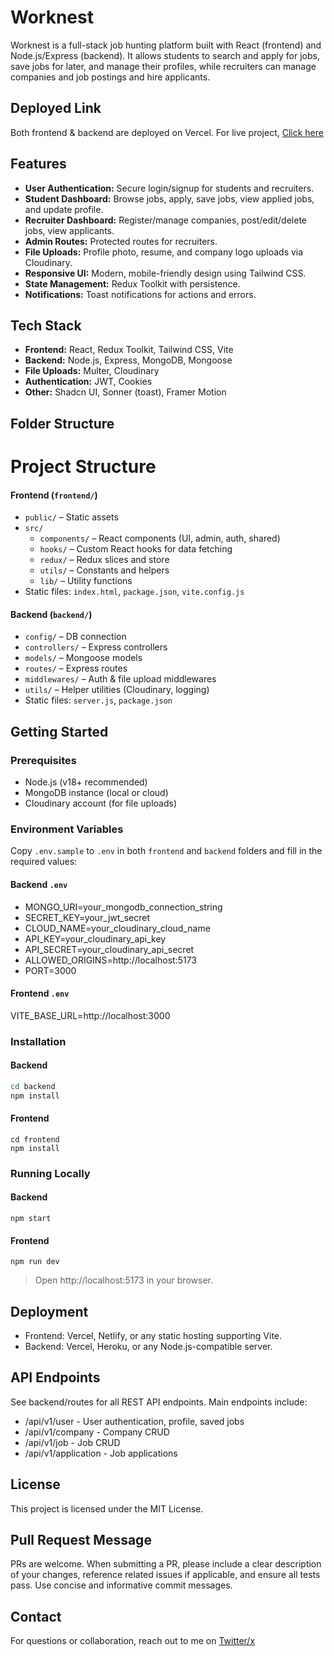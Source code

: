 # Worknest

Worknest is a full-stack job hunting platform built with React (frontend) and Node.js/Express (backend). It allows students to search and apply for jobs, save jobs for later, and manage their profiles, while recruiters can manage companies and job postings and hire applicants.

## Deployed Link

Both frontend & backend are deployed on Vercel. For live project, [Click here](https://worknest-mk.vercel.app)

## Features

- **User Authentication:** Secure login/signup for students and recruiters.
- **Student Dashboard:** Browse jobs, apply, save jobs, view applied jobs, and update profile.
- **Recruiter Dashboard:** Register/manage companies, post/edit/delete jobs, view applicants.
- **Admin Routes:** Protected routes for recruiters.
- **File Uploads:** Profile photo, resume, and company logo uploads via Cloudinary.
- **Responsive UI:** Modern, mobile-friendly design using Tailwind CSS.
- **State Management:** Redux Toolkit with persistence.
- **Notifications:** Toast notifications for actions and errors.

## Tech Stack

- **Frontend:** React, Redux Toolkit, Tailwind CSS, Vite
- **Backend:** Node.js, Express, MongoDB, Mongoose
- **File Uploads:** Multer, Cloudinary
- **Authentication:** JWT, Cookies
- **Other:** Shadcn UI, Sonner (toast), Framer Motion

## Folder Structure

# Project Structure

#### Frontend (`frontend/`)
- `public/` – Static assets
- `src/`
  - `components/` – React components (UI, admin, auth, shared)
  - `hooks/` – Custom React hooks for data fetching
  - `redux/` – Redux slices and store
  - `utils/` – Constants and helpers
  - `lib/` – Utility functions
- Static files: `index.html`, `package.json`, `vite.config.js`

#### Backend (`backend/`)
- `config/` – DB connection
- `controllers/` – Express controllers
- `models/` – Mongoose models
- `routes/` – Express routes
- `middlewares/` – Auth & file upload middlewares
- `utils/` – Helper utilities (Cloudinary, logging)
- Static files: `server.js`, `package.json`



## Getting Started

### Prerequisites

- Node.js (v18+ recommended)
- MongoDB instance (local or cloud)
- Cloudinary account (for file uploads)

### Environment Variables

Copy `.env.sample` to `.env` in both `frontend` and `backend` folders and fill in the required values:

#### Backend `.env`

- MONGO_URI=your_mongodb_connection_string 
- SECRET_KEY=your_jwt_secret 
- CLOUD_NAME=your_cloudinary_cloud_name 
- API_KEY=your_cloudinary_api_key 
- API_SECRET=your_cloudinary_api_secret
- ALLOWED_ORIGINS=http://localhost:5173 
- PORT=3000


#### Frontend `.env`
VITE_BASE_URL=http://localhost:3000


### Installation

#### Backend

```sh
cd backend
npm install
```

#### Frontend

```
cd frontend
npm install
```

### Running Locally

#### Backend

```
npm start
```

#### Frontend

```
npm run dev
```

> Open http://localhost:5173 in your browser.


## Deployment

- Frontend: Vercel, Netlify, or any static hosting supporting Vite.
- Backend: Vercel, Heroku, or any Node.js-compatible server.
  

## API Endpoints

See backend/routes for all REST API endpoints. Main endpoints include:

- /api/v1/user - User authentication, profile, saved jobs
- /api/v1/company - Company CRUD
- /api/v1/job - Job CRUD
- /api/v1/application - Job applications

## License
This project is licensed under the MIT License.

## Pull Request Message

PRs are welcome. When submitting a PR, please include a clear description of your changes, reference related issues if applicable, and ensure all tests pass. Use concise and informative commit messages.

## Contact

For questions or collaboration, reach out to me on [Twitter/x](https://x.com/_manishmk)

